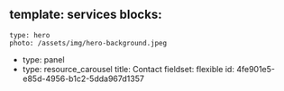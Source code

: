 template: services
blocks:
  - 
    type: hero
    photo: /assets/img/hero-background.jpeg
  - 
    type: panel
  - 
    type: resource_carousel
title: Contact
fieldset: flexible
id: 4fe901e5-e85d-4956-b1c2-5dda967d1357
